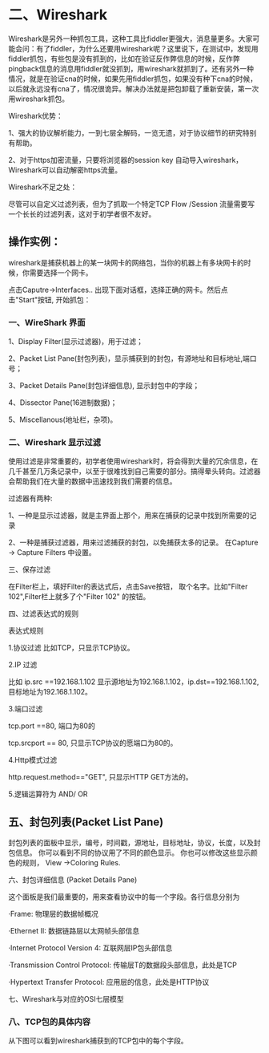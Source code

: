 # 二、Wireshark #


Wireshark是另外一种抓包工具，这种工具比fiddler更强大，消息量更多。大家可能会问：有了fiddler，为什么还要用wireshark呢？这里说下，在测试中，发现用fiddler抓包，有些包是没有抓到的，比如在验证反作弊信息的时候，反作弊pingback信息的消息用fiddler就没抓到，用wireshark就抓到了。还有另外一种情况，就是在验证cna的时候，如果先用fiddler抓包，如果没有种下cna的时候，以后就永远没有cna了，情况很诡异。解决办法就是把包卸载了重新安装，第一次用wireshark抓包。

Wireshark优势：

1、强大的协议解析能力，一到七层全解码，一览无遗，对于协议细节的研究特别有帮助。

2、对于https加密流量，只要将浏览器的session key 自动导入wireshark，Wireshark可以自动解密https流量。

Wireshark不足之处：

尽管可以自定义过滤列表，但为了抓取一个特定TCP Flow /Session 流量需要写一个长长的过滤列表，这对于初学者很不友好。

## 操作实例： ##

wireshark是捕获机器上的某一块网卡的网络包，当你的机器上有多块网卡的时候，你需要选择一个网卡。



点击Caputre->Interfaces.. 出现下面对话框，选择正确的网卡。然后点击"Start"按钮, 开始抓包：


### 一、WireShark 界面 ###


1、Display Filter(显示过滤器)，用于过滤；

2、Packet List Pane(封包列表)，显示捕获到的封包，有源地址和目标地址,端口号；

3、Packet Details Pane(封包详细信息), 显示封包中的字段；

4、Dissector Pane(16进制数据)；

5、Miscellanous(地址栏，杂项)。

### 二、Wireshark 显示过滤 ###

使用过滤是非常重要的，初学者使用wireshark时，将会得到大量的冗余信息，在几千甚至几万条记录中，以至于很难找到自己需要的部分。搞得晕头转向。过滤器会帮助我们在大量的数据中迅速找到我们需要的信息。

过滤器有两种:

1、一种是显示过滤器，就是主界面上那个，用来在捕获的记录中找到所需要的记录

2、一种是捕获过滤器，用来过滤捕获的封包，以免捕获太多的记录。 在Capture -> Capture Filters 中设置。

三、保存过滤

在Filter栏上，填好Filter的表达式后，点击Save按钮， 取个名字。比如"Filter 102",Filter栏上就多了个"Filter 102" 的按钮。

四、过滤表达式的规则

表达式规则

1.协议过滤 比如TCP，只显示TCP协议。

2.IP 过滤

比如 ip.src ==192.168.1.102 显示源地址为192.168.1.102，ip.dst==192.168.1.102,目标地址为192.168.1.102。

3.端口过滤

tcp.port ==80, 端口为80的

tcp.srcport == 80, 只显示TCP协议的愿端口为80的。

4.Http模式过滤

http.request.method=="GET", 只显示HTTP GET方法的。

5.逻辑运算符为 AND/ OR

## 五、封包列表(Packet List Pane) ##

封包列表的面板中显示，编号，时间戳，源地址，目标地址，协议，长度，以及封包信息。 你可以看到不同的协议用了不同的颜色显示。 你也可以修改这些显示颜色的规则， View ->Coloring Rules.

六、封包详细信息 (Packet Details Pane)

这个面板是我们最重要的，用来查看协议中的每一个字段。各行信息分别为

·Frame: 物理层的数据帧概况

·Ethernet II: 数据链路层以太网帧头部信息

·Internet Protocol Version 4: 互联网层IP包头部信息

·Transmission Control Protocol: 传输层T的数据段头部信息，此处是TCP

·Hypertext Transfer Protocol: 应用层的信息，此处是HTTP协议

七、Wireshark与对应的OSI七层模型


### 八、TCP包的具体内容 ###

从下图可以看到wireshark捕获到的TCP包中的每个字段。